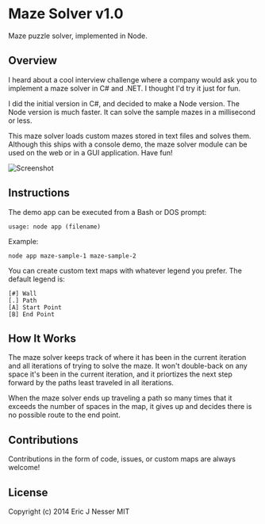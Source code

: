 ﻿Maze Solver v1.0
==========

Maze puzzle solver, implemented in Node.

## Overview

I heard about a cool interview challenge where a company would ask you to 
implement a maze solver in C# and .NET. I thought I'd try it just for fun.

I did the initial version in C#, and decided to make a Node version. The Node version is much faster. It can solve the sample mazes in a millisecond or less.  

This maze solver loads custom mazes stored in text files and solves them. Although this ships with a console demo, the maze solver module can be used on the web or in a GUI application. Have fun!

![Screenshot](https://raw.githubusercontent.com/enesser/mazeSolver/master/screenshot.png)

## Instructions

The demo app can be executed from a Bash or DOS prompt:

`usage: node app (filename)`

Example:

`node app maze-sample-1 maze-sample-2`

You can create custom text maps with whatever legend you prefer. The default legend is:

```
[#] Wall
[.] Path
[A] Start Point
[B] End Point
```

## How It Works
The maze solver keeps track of where it has been in the current iteration and all iterations of trying to solve the maze. It won't double-back on any space it's been in the current iteration, and it priortizes the next step forward by the paths least traveled in all iterations.  

When the maze solver ends up traveling a path so many times that it exceeds the number of spaces in the map, it gives up and decides there is no possible route to the end point.

## Contributions
Contributions in the form of code, issues, or custom maps are always welcome!

## License
Copyright (c) 2014 Eric J Nesser
MIT
